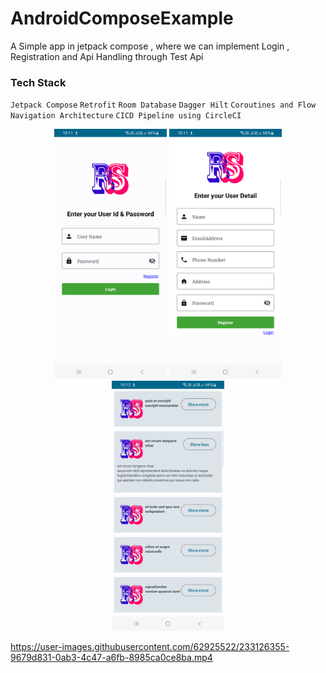 # AndroidComposeExample 

A Simple app in jetpack compose , where we can implement Login , Registration and Api Handling through Test Api

### Tech Stack

`Jetpack Compose`
`Retrofit`
`Room Database`
`Dagger Hilt`
`Coroutines and Flow`
`Navigation Architecture`
`CICD Pipeline using CircleCI`

<p align="center">
<img src="screenshot/login.png" height="400">
<img src="screenshot/registration.png" height="400">
<img src="screenshot/dashboard.png" height="400">
</p>



https://user-images.githubusercontent.com/62925522/233126355-9679d831-0ab3-4c47-a6fb-8985ca0ce8ba.mp4

